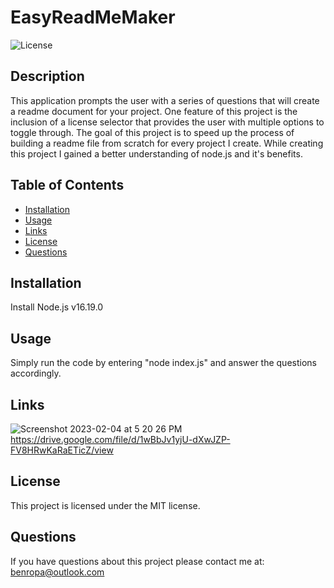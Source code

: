# EasyReadMeMaker
 
![License](https://img.shields.io/badge/license-MIT-green)
  
## Description
This application prompts the user with a series of questions that will create a readme document for your project. One feature of this project is the inclusion of a license selector that provides the user with multiple options to toggle through. The goal of this project is to speed up the process of building a readme file from scratch for every project I create. While creating this project I gained a better understanding of node.js and it's benefits.  

## Table of Contents
  - [Installation](#Installation)
  - [Usage](#Usage)
  - [Links](#Links)
  - [License](#License)
  - [Questions](#Questions)
## Installation
Install Node.js v16.19.0
## Usage
Simply run the code by entering "node index.js" and answer the questions accordingly.

## Links
![Screenshot 2023-02-04 at 5 20 26 PM](https://user-images.githubusercontent.com/117046452/216793642-03a89e94-d339-4408-a905-fa5ab84239bf.png)
https://drive.google.com/file/d/1wBbJv1yjU-dXwJZP-FV8HRwKaRaETicZ/view

## License
This project is licensed under the MIT license.

## Questions
If you have questions about this project please contact me at: benropa@outlook.com
